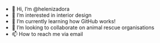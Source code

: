 - 👋 Hi, I’m @helenizadora
- 👀 I’m interested in interior design
- 🌱 I’m currently learning how GitHub works!
- 💞️ I’m looking to collaborate on animal rescue organisations
- 📫 How to reach me via email

<!---
helenizadora/helenizadora is a ✨ special ✨ repository because its `README.md` (this file) appears on your GitHub profile.
You can click the Preview link to take a look at your changes.
--->
